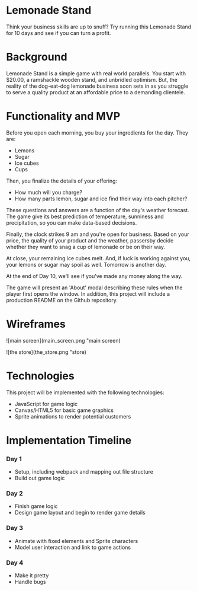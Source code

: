 # **Lemonade Stand**

Think your business skills are up to snuff? Try running this Lemonade Stand for 10 days and see if you can turn a profit.

# **Background**

Lemonade Stand is a simple game with real world parallels. You start with $20.00, a ramshackle wooden stand, and unbridled optimism. But, the reality of the dog-eat-dog lemonade business soon sets in as you struggle to serve a quality product at an affordable price to a demanding clientele.

# **Functionality and MVP**

Before you open each morning, you buy your ingredients for the day. They are:
* Lemons
* Sugar
* Ice cubes
* Cups

Then, you finalize the details of your offering:
* How much will you charge?
* How many parts lemon, sugar and ice find their way into each pitcher?

These questions and answers are a function of the day's weather forecast. The game give its best prediction of temperature, sunniness and precipitation, so you can make data-based decisions.

Finally, the clock strikes 9 am and you're open for business. Based on your price, the quality of your product and the weather, passersby decide whether they want to snag a cup of lemonade or be on their way.

At close, your remaining ice cubes melt. And, if luck is working against you, your lemons or sugar may spoil as well. Tomorrow is another day.

At the end of Day 10, we'll see if you've made any money along the way.

The game will present an 'About' modal describing these rules when the player first opens the window. In addition, this project will include a production README on the Github repository.

# **Wireframes**

![main screen](main_screen.png "main screen)

![the store](the_store.png "store)


# **Technologies**

This project will be implemented with the following technologies:
* JavaScript for game logic
* Canvas/HTML5 for basic game graphics
* Sprite animations to render potential customers

# **Implementation Timeline**

### Day 1
* Setup, including webpack and mapping out file structure
* Build out game logic

### Day 2
* Finish game logic
* Design game layout and begin to render game details

### Day 3
* Animate with fixed elements and Sprite characters
* Model user interaction and link to game actions

### Day 4
* Make it pretty
* Handle bugs
